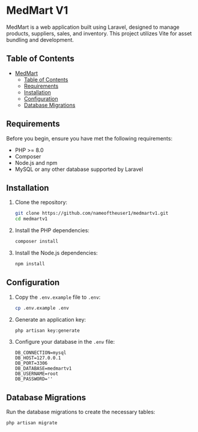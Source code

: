 # MedMart V1

MedMart is a web application built using Laravel, designed to manage products, suppliers, sales, and inventory. This project utilizes Vite for asset bundling and development.

## Table of Contents

- [MedMart](#medmart)
  - [Table of Contents](#table-of-contents)
  - [Requirements](#requirements)
  - [Installation](#installation)
  - [Configuration](#configuration)
  - [Database Migrations](#database-migrations)

## Requirements

Before you begin, ensure you have met the following requirements:

- PHP >= 8.0
- Composer
- Node.js and npm
- MySQL or any other database supported by Laravel

## Installation

1. Clone the repository:

    ```bash
    git clone https://github.com/nameoftheuser1/medmartv1.git
    cd medmartv1
    ```

2. Install the PHP dependencies:

    ```bash
    composer install
    ```

3. Install the Node.js dependencies:

    ```bash
    npm install
    ```

## Configuration

1. Copy the `.env.example` file to `.env`:

    ```bash
    cp .env.example .env
    ```

2. Generate an application key:

    ```bash
    php artisan key:generate
    ```

3. Configure your database in the `.env` file:

    ```env
    DB_CONNECTION=mysql
    DB_HOST=127.0.0.1
    DB_PORT=3306
    DB_DATABASE=medmartv1
    DB_USERNAME=root
    DB_PASSWORD=''
    ```

## Database Migrations

Run the database migrations to create the necessary tables:

```bash
php artisan migrate
